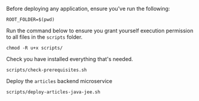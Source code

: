 Before deploying any application, ensure you've run the following:

```shell script
ROOT_FOLDER=$(pwd)
```

Run the command below to ensure you grant yourself execution permission to all files in the `scripts` folder.

```shell script
chmod -R u+x scripts/
```

Check you have installed everything that's needed.
```shell script
scripts/check-prerequisites.sh
```

Deploy the `articles` backend microservice
```shell script
scripts/deploy-articles-java-jee.sh
```